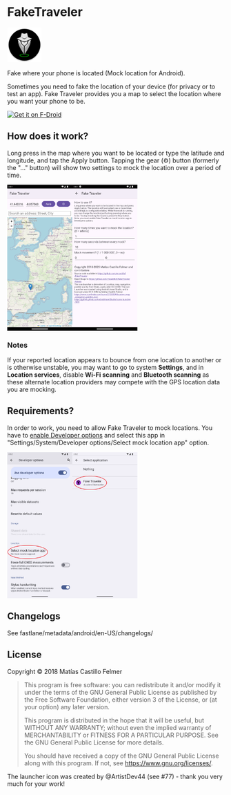 # FakeTraveler
<img alt="Logo" src="fastlane/metadata/android/en-US/images/icon.png" width="80" />

Fake where your phone is located (Mock location for Android).

Sometimes you need to fake the location of your device (for privacy or to test an app). Fake Traveler provides you a map to select the location where you want your phone to be.

<a href="https://f-droid.org/app/cl.coders.faketraveler"><img src="https://f-droid.org/badge/get-it-on.png" alt="Get it on F-Droid" height="100"></a>


## How does it work?

Long press in the map where you want to be located or type the latitude and longitude, and tap the Apply button. Tapping the gear (⚙) button (formerly the "..." button) will show two settings to mock the location over a period of time. 

<div style="display:flex;">
<img alt="Main screen of the app" src="screenshots/map.png" width="30%">
<img alt="Settings section of the app" src="screenshots/settings.png" width="30%">
</div>

### Notes

If your reported location appears to bounce from one location to another or is otherwise unstable, you
may want to go to system **Settings**, and in **Location services**, disable **Wi-Fi scanning** and
**Bluetooth scanning** as these alternate location providers may compete with the GPS location data
you are mocking.

## Requirements?

In order to work, you need to allow Fake Traveler to mock locations. You have to [enable Developer options](https://developer.android.com/studio/debug/dev-options?hl=en-419) and select this app in "Settings/System/Developer options/Select mock location app" option.

<div style="display:flex;">
<img alt="How to set up mock locations step 1" src="screenshots/mock_location_1.png" width="30%">
<img alt="How to set up mock locations step 2" src="screenshots/mock_location_2.png" width="30%">
</div>


## Changelogs

See fastlane/metadata/android/en-US/changelogs/


## License
Copyright © 2018 Matías Castillo Felmer

> This program is free software: you can redistribute it and/or modify
> it under the terms of the GNU General Public License as published by
> the Free Software Foundation, either version 3 of the License, or
> (at your option) any later version.
> 
> This program is distributed in the hope that it will be useful,
> but WITHOUT ANY WARRANTY; without even the implied warranty of
> MERCHANTABILITY or FITNESS FOR A PARTICULAR PURPOSE.  See the
> GNU General Public License for more details.
> 
> You should have received a copy of the GNU General Public License
> along with this program.  If not, see <https://www.gnu.org/licenses/>.

The launcher icon was created by @ArtistDev44 (see #77) - thank you very much for your work!
